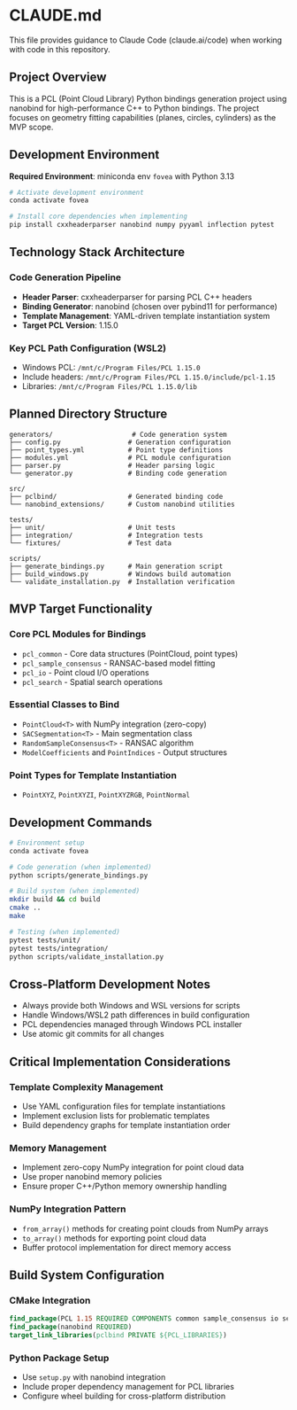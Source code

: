 # CLAUDE.md

This file provides guidance to Claude Code (claude.ai/code) when working with code in this repository.

## Project Overview

This is a PCL (Point Cloud Library) Python bindings generation project using nanobind for high-performance C++ to Python bindings. The project focuses on geometry fitting capabilities (planes, circles, cylinders) as the MVP scope.

## Development Environment

**Required Environment**: miniconda env `fovea` with Python 3.13

```bash
# Activate development environment
conda activate fovea

# Install core dependencies when implementing
pip install cxxheaderparser nanobind numpy pyyaml inflection pytest
```

## Technology Stack Architecture

### Code Generation Pipeline
- **Header Parser**: cxxheaderparser for parsing PCL C++ headers
- **Binding Generator**: nanobind (chosen over pybind11 for performance)
- **Template Management**: YAML-driven template instantiation system
- **Target PCL Version**: 1.15.0

### Key PCL Path Configuration (WSL2)
- Windows PCL: `/mnt/c/Program Files/PCL 1.15.0`
- Include headers: `/mnt/c/Program Files/PCL 1.15.0/include/pcl-1.15`
- Libraries: `/mnt/c/Program Files/PCL 1.15.0/lib`

## Planned Directory Structure

```
generators/                    # Code generation system
├── config.py                 # Generation configuration
├── point_types.yml           # Point type definitions  
├── modules.yml               # PCL module configuration
├── parser.py                 # Header parsing logic
└── generator.py              # Binding code generation

src/
├── pclbind/                  # Generated binding code
└── nanobind_extensions/      # Custom nanobind utilities

tests/
├── unit/                     # Unit tests
├── integration/              # Integration tests
└── fixtures/                 # Test data

scripts/
├── generate_bindings.py      # Main generation script
├── build_windows.py          # Windows build automation
└── validate_installation.py  # Installation verification
```

## MVP Target Functionality

### Core PCL Modules for Bindings
- `pcl_common` - Core data structures (PointCloud<T>, point types)
- `pcl_sample_consensus` - RANSAC-based model fitting
- `pcl_io` - Point cloud I/O operations  
- `pcl_search` - Spatial search operations

### Essential Classes to Bind
- `PointCloud<T>` with NumPy integration (zero-copy)
- `SACSegmentation<T>` - Main segmentation class
- `RandomSampleConsensus<T>` - RANSAC algorithm
- `ModelCoefficients` and `PointIndices` - Output structures

### Point Types for Template Instantiation
- `PointXYZ`, `PointXYZI`, `PointXYZRGB`, `PointNormal`

## Development Commands

```bash
# Environment setup
conda activate fovea

# Code generation (when implemented)
python scripts/generate_bindings.py

# Build system (when implemented)
mkdir build && cd build
cmake ..
make

# Testing (when implemented)
pytest tests/unit/
pytest tests/integration/
python scripts/validate_installation.py
```

## Cross-Platform Development Notes

- Always provide both Windows and WSL versions for scripts
- Handle Windows/WSL2 path differences in build configuration
- PCL dependencies managed through Windows PCL installer
- Use atomic git commits for all changes

## Critical Implementation Considerations

### Template Complexity Management
- Use YAML configuration files for template instantiations
- Implement exclusion lists for problematic templates
- Build dependency graphs for template instantiation order

### Memory Management
- Implement zero-copy NumPy integration for point cloud data
- Use proper nanobind memory policies
- Ensure proper C++/Python memory ownership handling

### NumPy Integration Pattern
- `from_array()` methods for creating point clouds from NumPy arrays
- `to_array()` methods for exporting point cloud data
- Buffer protocol implementation for direct memory access

## Build System Configuration

### CMake Integration
```cmake
find_package(PCL 1.15 REQUIRED COMPONENTS common sample_consensus io search)
find_package(nanobind REQUIRED)
target_link_libraries(pclbind PRIVATE ${PCL_LIBRARIES})
```

### Python Package Setup
- Use `setup.py` with nanobind integration
- Include proper dependency management for PCL libraries
- Configure wheel building for cross-platform distribution